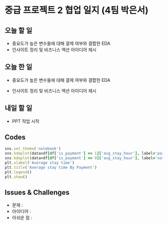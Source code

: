 # 중급 프로젝트 2 협업 일지 (4팀 박은서)

## 오늘 할 일
* 중요도가 높은 변수들에 대해 결제 여부와 결합한 EDA
* 인사이트 정리 및 비즈니스 액션 아이디어 제시
## 오늘 한 일
* 중요도가 높은 변수들에 대해 결제 여부와 결합한 EDA
>
* 인사이트 정리 및 비즈니스 액션 아이디어 제시
> 
## 내일 할 일
* PPT 작업 시작
## Codes
```ruby
sns.set_theme('notebook')
sns.kdeplot(data=df[df['is_payment'] == 1]['avg_stay_hour'], label='paid', fill=True)
sns.kdeplot(data=df[df['is_payment'] == 0]['avg_stay_hour'], label='not paid', fill=True)
plt.xlabel('Average stay time')
plt.title('Average stay time By Payment')
plt.legend()
plt.show()
```
## Issues & Challenges
* 문제 : 
* 아이디어 : 
* 아쉬운 점 : 
